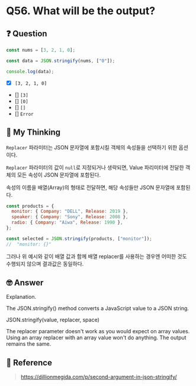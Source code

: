 # Q56. What will be the output?

## ❓ Question

```js
const nums = [3, 2, 1, 0];

const data = JSON.stringify(nums, ["0"]);

console.log(data);
```

- [x] `[3, 2, 1, 0]`
- [] `[3]`
- [] `[0]`
- [] `[]`
- [] `Error`

## 🤔 My Thinking

`Replacer` 파라미터는 JSON 문자열에 포함시킬 객체의 속성들을 선택하기 위한 옵션이다.

`Replacer` 파라미터의 값이 `null`로 지정되거나 생략되면, Value 파리미터에 전달한 객체의 모든 속성이 JSON 문자열에 포함된다.

속성의 이름을 배열(Array)의 형태로 전달하면, 해당 속성들만 JSON 문자열에 포함된다.

```js
const products = {
  monitor: { Company: "DELL", Release: 2019 },
  speaker: { Company: "Sony", Release: 2008 },
  radio: { Company: "Aiwa", Release: 1990 },
};

const selected = JSON.stringify(products, ["monitor"]);
//  "monitor: {}"
```

그러나 위 예시와 같이 배열 값과 함께 배열 replacer를 사용하는 경우엔 어떠한 것도 수행되지 않으며 결과값은 동일하다.

## 🤓 Answer

Explanation.

The JSON.stringify() method converts a JavaScript value to a JSON string.

JSON.stringify(value, replacer, space)

The replacer parameter doesn't work as you would expect on array values.
Using an array replacer with an array value won't do anything. The output remains the same.

## 📄 Reference

> https://dillionmegida.com/p/second-argument-in-json-stringify/
